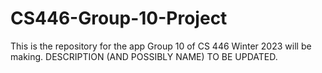 # CS446-Group-10-Project
This is the repository for the app Group 10 of CS 446 Winter 2023 will be making. DESCRIPTION (AND POSSIBLY NAME) TO BE UPDATED.
